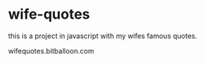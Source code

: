 # wife-quotes

this is a project in javascript with my wifes famous quotes.


wifequotes.bitballoon.com
